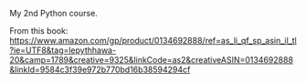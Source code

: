 My 2nd Python course.



From this book: https://www.amazon.com/gp/product/0134692888/ref=as_li_qf_sp_asin_il_tl?ie=UTF8&tag=lepythhawa-20&camp=1789&creative=9325&linkCode=as2&creativeASIN=0134692888&linkId=9584c3f39e972b770bd16b38594294cf
